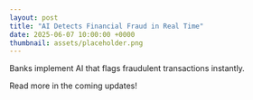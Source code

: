 ```yaml
---
layout: post
title: "AI Detects Financial Fraud in Real Time"
date: 2025-06-07 10:00:00 +0000
thumbnail: assets/placeholder.png
---
```


Banks implement AI that flags fraudulent transactions instantly.

Read more in the coming updates!
